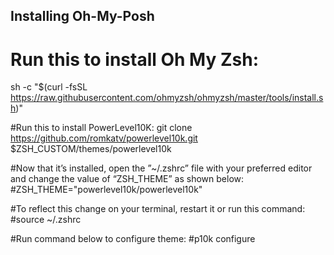 ## Installing Oh-My-Posh
# Run this to install Oh My Zsh:
sh -c "$(curl -fsSL https://raw.githubusercontent.com/ohmyzsh/ohmyzsh/master/tools/install.sh)"

#Run this to install PowerLevel10K:
git clone https://github.com/romkatv/powerlevel10k.git $ZSH_CUSTOM/themes/powerlevel10k

#Now that it’s installed, open the ”~/.zshrc” file with your preferred editor and change the value of “ZSH_THEME” as shown below:
#ZSH_THEME="powerlevel10k/powerlevel10k"

#To reflect this change on your terminal, restart it or run this command:
#source ~/.zshrc

#Run command below to configure theme:
#p10k configure
